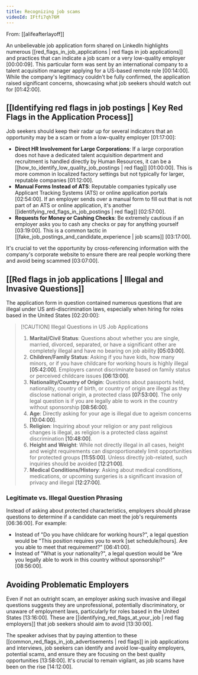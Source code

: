 ```yaml
---
title: Recognizing job scams
videoId: IFtfi7qh76M
---
```


From: [[alifeafterlayoff]] <br/> 

An unbelievable job application form shared on LinkedIn highlights numerous [[red_flags_in_job_applications | red flags in job applications]] and practices that can indicate a job scam or a very low-quality employer <a class="yt-timestamp" data-t="00:00:09">[00:00:09]</a>. This particular form was sent by an international company to a talent acquisition manager applying for a US-based remote role <a class="yt-timestamp" data-t="00:14:00">[00:14:00]</a>. While the company's legitimacy couldn't be fully confirmed, the application raised significant concerns, showcasing what job seekers should watch out for <a class="yt-timestamp" data-t="01:42:00">[01:42:00]</a>.

## [[Identifying red flags in job postings | Key Red Flags in the Application Process]]

Job seekers should keep their radar up for several indicators that an opportunity may be a scam or from a low-quality employer <a class="yt-timestamp" data-t="01:17:00">[01:17:00]</a>:

*   **Direct HR Involvement for Large Corporations**: If a large corporation does not have a dedicated talent acquisition department and recruitment is handled directly by Human Resources, it can be a [[how_to_identify_low_quality_job_postings | red flag]] <a class="yt-timestamp" data-t="01:00:00">[01:00:00]</a>. This is more common in localized factory settings but not typically for larger, reputable companies <a class="yt-timestamp" data-t="01:12:00">[01:12:00]</a>.
*   **Manual Forms Instead of ATS**: Reputable companies typically use Applicant Tracking Systems (ATS) or online application portals <a class="yt-timestamp" data-t="02:54:00">[02:54:00]</a>. If an employer sends over a manual form to fill out that is not part of an ATS or online application, it's another [[identifying_red_flags_in_job_postings | red flag]] <a class="yt-timestamp" data-t="02:57:00">[02:57:00]</a>.
*   **Requests for Money or Cashing Checks**: Be extremely cautious if an employer asks you to cash any checks or pay for anything yourself <a class="yt-timestamp" data-t="03:19:00">[03:19:00]</a>. This is a common tactic in [[fake_job_postings_and_candidate_experience | job scams]] <a class="yt-timestamp" data-t="03:17:00">[03:17:00]</a>.

It's crucial to vet the opportunity by cross-referencing information with the company's corporate website to ensure there are real people working there and avoid being scammed <a class="yt-timestamp" data-t="03:07:00">[03:07:00]</a>.

## [[Red flags in job applications | Illegal and Invasive Questions]]

The application form in question contained numerous questions that are illegal under US anti-discrimination laws, especially when hiring for roles based in the United States <a class="yt-timestamp" data-t="02:20:00">[02:20:00]</a>:

> [!CAUTION] Illegal Questions in US Job Applications
>
> 1.  **Marital/Civil Status**: Questions about whether you are single, married, divorced, separated, or have a significant other are completely illegal and have no bearing on job ability <a class="yt-timestamp" data-t="05:03:00">[05:03:00]</a>.
> 2.  **Children/Family Status**: Asking if you have kids, how many minors, or if you have childcare for working hours is highly illegal <a class="yt-timestamp" data-t="05:42:00">[05:42:00]</a>. Employers cannot discriminate based on family status or perceived childcare issues <a class="yt-timestamp" data-t="06:13:00">[06:13:00]</a>.
> 3.  **Nationality/Country of Origin**: Questions about passports held, nationality, country of birth, or country of origin are illegal as they disclose national origin, a protected class <a class="yt-timestamp" data-t="07:53:00">[07:53:00]</a>. The only legal question is if you are legally able to work in the country without sponsorship <a class="yt-timestamp" data-t="08:56:00">[08:56:00]</a>.
> 4.  **Age**: Directly asking for your age is illegal due to ageism concerns <a class="yt-timestamp" data-t="10:04:00">[10:04:00]</a>.
> 5.  **Religion**: Inquiring about your religion or any past religious changes is illegal, as religion is a protected class against discrimination <a class="yt-timestamp" data-t="10:48:00">[10:48:00]</a>.
> 6.  **Height and Weight**: While not directly illegal in all cases, height and weight requirements can disproportionately limit opportunities for protected groups <a class="yt-timestamp" data-t="11:55:00">[11:55:00]</a>. Unless directly job-related, such inquiries should be avoided <a class="yt-timestamp" data-t="12:21:00">[12:21:00]</a>.
> 7.  **Medical Conditions/History**: Asking about medical conditions, medications, or upcoming surgeries is a significant invasion of privacy and illegal <a class="yt-timestamp" data-t="12:27:00">[12:27:00]</a>.

### Legitimate vs. Illegal Question Phrasing

Instead of asking about protected characteristics, employers should phrase questions to determine if a candidate can meet the job's requirements <a class="yt-timestamp" data-t="06:36:00">[06:36:00]</a>. For example:
*   Instead of "Do you have childcare for working hours?", a legal question would be "This position requires you to work [set schedule/hours]. Are you able to meet that requirement?" <a class="yt-timestamp" data-t="06:41:00">[06:41:00]</a>.
*   Instead of "What is your nationality?", a legal question would be "Are you legally able to work in this country without sponsorship?" <a class="yt-timestamp" data-t="08:56:00">[08:56:00]</a>.

## Avoiding Problematic Employers

Even if not an outright scam, an employer asking such invasive and illegal questions suggests they are unprofessional, potentially discriminatory, or unaware of employment laws, particularly for roles based in the United States <a class="yt-timestamp" data-t="13:16:00">[13:16:00]</a>. These are [[identifying_red_flags_at_your_job | red flag employers]] that job seekers should aim to avoid <a class="yt-timestamp" data-t="13:30:00">[13:30:00]</a>.

The speaker advises that by paying attention to these [[common_red_flags_in_job_advertisements | red flags]] in job applications and interviews, job seekers can identify and avoid low-quality employers, potential scams, and ensure they are focusing on the best quality opportunities <a class="yt-timestamp" data-t="13:58:00">[13:58:00]</a>. It's crucial to remain vigilant, as job scams have been on the rise <a class="yt-timestamp" data-t="14:12:00">[14:12:00]</a>.